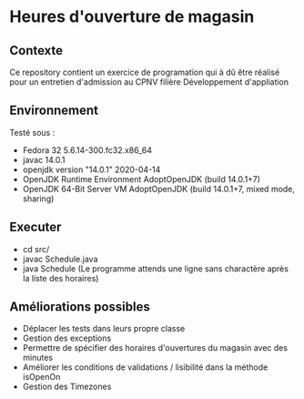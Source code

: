 # Heures d'ouverture de magasin
## Contexte
Ce repository contient un exercice de programation qui à dû être réalisé pour un entretien d'admission au CPNV filière Développement d'appliation
## Environnement
Testé sous :
- Fedora 32 5.6.14-300.fc32.x86_64
- javac 14.0.1
- openjdk version "14.0.1" 2020-04-14
- OpenJDK Runtime Environment AdoptOpenJDK (build 14.0.1+7)
- OpenJDK 64-Bit Server VM AdoptOpenJDK (build 14.0.1+7, mixed mode, sharing)
## Executer
- cd src/
- javac Schedule.java
- java Schedule
(Le programme attends une ligne sans charactère après la liste des horaires)
## Améliorations possibles
- Déplacer les tests dans leurs propre classe
- Gestion des exceptions
- Permettre de spécifier des horaires d'ouvertures du magasin avec des minutes
- Améliorer les conditions de validations / lisibilité dans la méthode isOpenOn
- Gestion des Timezones
